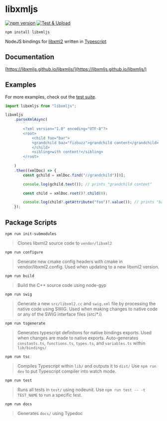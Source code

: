 # libxmljs

[![npm version](https://badge.fury.io/js/libxmljs.svg)](https://badge.fury.io/js/libxmljs)
[![Test & Upload](https://github.com/libxmljs/libxmljs/actions/workflows/test-deploy.yml/badge.svg)](https://github.com/libxmljs/libxmljs/actions/workflows/test-deploy.yml)

`npm install libxmljs`

NodeJS bindings for [libxml2](https://en.wikipedia.org/wiki/Libxml2) written in
[Typescript](https://www.typescriptlang.org/)

## Documentation

[https://libxmljs.github.io/libxmljs/](https://libxmljs.github.io/libxmljs/)

## Examples

For more examples, check out the [test suite](https://github.com/libxmljs/libxmljs/tree/master/test).

```typescript
import libxmljs from "libxmljs";

libxmljs
    .parseXmlAsync(
        `
        <?xml version="1.0" encoding="UTF-8"?>
        <root>
            <child foo="bar">
            <grandchild baz="fizbuzz">grandchild content</grandchild>
            </child>
            <sibling>with content!</sibling>
        </root>
        `
    )
    .then((xmlDoc) => {
        const gchild = xmlDoc.find("//grandchild")[0];

        console.log(gchild.text()); // prints "grandchild content"

        const child = xmlDoc.root()?.child(0);

        console.log(child?.getAttribute("foo")?.value()); // prints "bar"
    });
```

## Package Scripts

`npm run init-submodules`

> Clones libxml2 source code to `vendor/libxml2`

`npm run configure`

> Generate new cmake config headers with cmake in vendor/libxml2.config. Used when updating to a new libxml2 version.

`npm run build`

> Build the C++ source code using node-gyp

`npm run swig`

> Generate a new `src/libxml2.cc` and `swig.xml` file by processing the native code using SWIG. Used when making changes
> to native code or any of the SWIG interface files (src/\*.i)

`npm run tsgenerate`

> Generates typescript definitons for native bindings exports. Used when changes are made to native exports.
> Auto-generates `constants.ts`, `functions.ts`, `types.ts`, and `variables.ts` within `lib/bindings/`

`npm run tsc`

> Compiles Typescript within `lib/` and outputs it to `dist/` Use `npm run dev` to put Typescript compiler into watch
> mode.

`npm run test`

> Runs all tests in `test/` using nodeunit. Use `npm run test -- -t TEST_NAME` to run a specific test.

`npm run docs`

> Generates `docs/` using Typedoc
